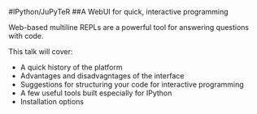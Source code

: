 #IPython/JuPyTeR
##A WebUI for quick, interactive programming

Web-based multiline REPLs are a powerful tool for answering questions with code.

This talk will cover:
- A quick history of the platform
- Advantages and disadvagntages of the interface
- Suggestions for structuring your code for interactive programming
- A few useful tools built especially for IPython
- Installation options
